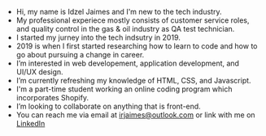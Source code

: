 -  Hi, my name is Idzel Jaimes and I'm new to the tech industry.
-  My professional experiece mostly consists of customer service roles, and quality control in the gas & oil industry as QA test technician.
-  I started my jurney into the tech indsutry in 2019. 
-  2019 is when I first started researching how to learn to code and how to go about pursuing a change in career. 
-  I’m interested in web developement, application development, and UI/UX design.
-  I’m currently refreshing my knowledge of HTML, CSS, and Javascript.
-  I'm a part-time student working an online coding program which incorporates Shopify.
-  I’m looking to collaborate on anything that is front-end.
-  You can reach me via email at irjaimes@outlook.com or link with me on [LinkedIn](https://www.linkedin.com/in/irjaimes/)  

<!---
irjaimes/irjaimes is a ✨ special ✨ repository because its `README.md` (this file) appears on your GitHub profile.
You can click the Preview link to take a look at your changes.
--->
